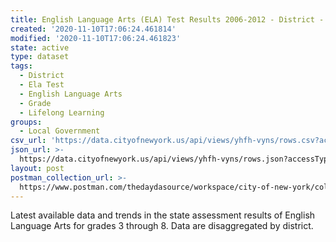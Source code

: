 ```yaml
---
title: English Language Arts (ELA) Test Results 2006-2012 - District - All Students
created: '2020-11-10T17:06:24.461814'
modified: '2020-11-10T17:06:24.461823'
state: active
type: dataset
tags:
  - District
  - Ela Test
  - English Language Arts
  - Grade
  - Lifelong Learning
groups:
  - Local Government
csv_url: 'https://data.cityofnewyork.us/api/views/yhfh-vyns/rows.csv?accessType=DOWNLOAD'
json_url: >-
  https://data.cityofnewyork.us/api/views/yhfh-vyns/rows.json?accessType=DOWNLOAD
layout: post
postman_collection_url: >-
  https://www.postman.com/thedaydasource/workspace/city-of-new-york/collection/15909983-feb4ef13-effe-470f-90e5-81c730e63d2f
---
```

Latest available data and trends in the state assessment results of English Language Arts for grades 3 through 8. Data are disaggregated by district.
